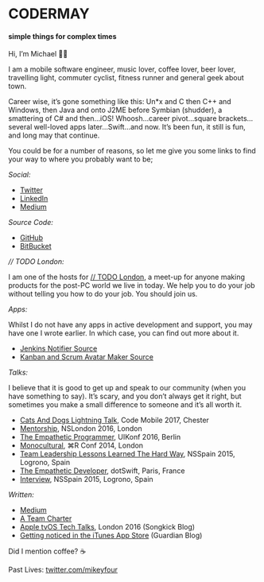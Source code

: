 # CODERMAY
#### simple things for complex times

Hi, I’m Michael 👋🏻

I am a mobile software engineer, music lover, coffee lover, beer lover, travelling light, commuter cyclist, fitness runner and general geek about town.

Career wise, it’s gone something like this: Un*x and C then C++ and Windows, then Java and onto J2ME before Symbian (shudder), a smattering of C# and then…iOS! Whoosh…career pivot…square brackets…several well-loved apps later…Swift…and now. It’s been fun, it still is fun, and long may that continue.

You could be for a number of reasons, so let me give you some links to find your way to where you probably want to be;

*Social:*
* [Twitter](https://www.twitter.com/codermay)
* [LinkedIn](https://www.linkedin.com/in/may-michael/)
* [Medium](https://medium.com/@michael_may)

*Source Code:*
* [GitHub](https://github.com/michael-r-may)
* [BitBucket](https://bitbucket.org/fourapps/)

*// TODO London:*

I am one of the hosts for [// TODO London](http://todo-london.com/), a meet-up for anyone making products for the post-PC world we live in today. We help you to do your job without telling you how to do your job. You should join us.

*Apps:*

Whilst I do not have any apps in active development and support, you may have one I wrote earlier. In which case, you can find out more about it.
* [Jenkins Notifier Source](https://bitbucket.org/fourapps/jenkinsnotifier/overview) 
* [Kanban and Scrum Avatar Maker Source](https://bitbucket.org/michael_r_may/kanban-avatar-maker)

*Talks:*

I believe that it is good to get up and speak to our community (when you have something to say). It’s scary, and you don’t always get it right, but sometimes you make a small difference to someone and it’s all worth it.
* [Cats And Dogs Lightning Talk](https://www.youtube.com/watch?v=OyM7JBXPrGk), Code Mobile 2017, Chester
* [Mentorship](https://vimeo.com/193556806), NSLondon 2016, London
* [The Empathetic Programmer](https://www.youtube.com/watch?v=hXo6CWTmb9c), UIKonf 2016, Berlin
* [Monocultural](https://www.youtube.com/watch?v=yP5KWNLHD6Y), ⌘R Conf 2014, London
* [Team Leadership Lessons Learned The Hard Way](https://www.youtube.com/watch?v=vwXujZRFMrY), NSSpain 2015, Logrono, Spain
* [The Empathetic Developer](https://www.dotconferences.com/2016/01/michael-may-the-empathetic-developer), dotSwift, Paris, France
* [Interview](http://Michael%20May%20(@CoderMay)%20interview%20-%20NSSpain%202015), NSSpain 2015, Logrono, Spain

*Written:*
* [Medium](https://medium.com/@michael_may)
* [A Team Charter](https://medium.com/bbc-design-engineering/writing-a-team-charter-9ba3292a9775)
* [Apple tvOS Tech Talks](https://devblog.songkick.com/apple-tvos-tech-talks-london-2016-d5a9fa9a7424), London 2016 (Songkick Blog)
* [Getting noticed in the iTunes App Store](https://www.theguardian.com/info/developer-blog/2011/mar/15/app-store-marketing) (Guardian Blog)

Did I mention coffee? ☕

Past Lives:
[twitter.com/mikeyfour](https://twitter.com/mikeyfour)
